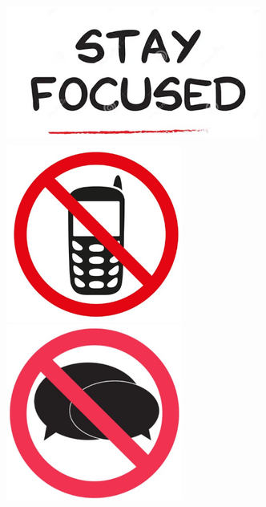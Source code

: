 
<img src="images/stay focused.jpg" alt="drawing" width="700"/>

<p float="left">
<img src="images/movil prohibido.jpg" alt="drawing" width="350"/>  
<img src="images/charlar prohibido.jpg" alt="drawing" width="350"/> 
</p>
